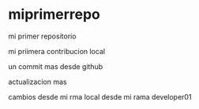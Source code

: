 # miprimerrepo

mi primer repositorio 

mi priimera contribucion local

un commit mas desde github

actualizacion mas 


cambios desde mi rma local desde mi rama developer01